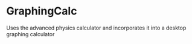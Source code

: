 # GraphingCalc
Uses the advanced physics calculator and incorporates it into a desktop graphing calculator 
